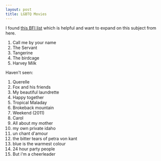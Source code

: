 ```yaml
---
layout: post
title: LGBTQ Movies
---
```


I found [this BFI list](https://www.bfi.org.uk/news-opinion/news-bfi/features/30-best-lgbt-films-all-time) which is helpful and want to expand on this subject from here.

1. Call me by your name
2. The Servant
3. Tangerine
4. The birdcage
5. Harvey Milk


Haven't seen:

1. Querelle
2. Fox and his friends
3. My beautiful laundrette
4. Happy together
5. Tropical Maladay
6. Brokeback mountain
7. Weekend (2011)
8. Carol
9. All about my mother
10. my own private idaho
11. un chant d'amour
12. the bitter tears of petra von kant
13. blue is the warmest colour
14. 24 hour party people
15. But i'm a cheerleader


